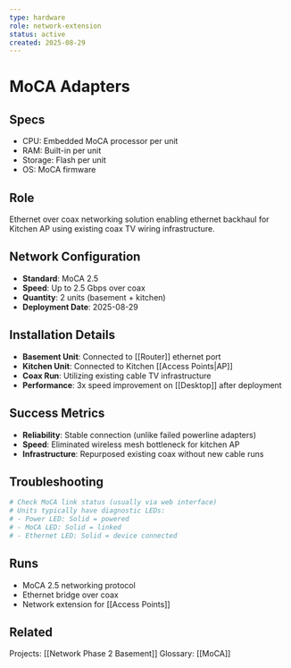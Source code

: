 ```yaml
---
type: hardware
role: network-extension
status: active
created: 2025-08-29
---
```


# MoCA Adapters

## Specs
- CPU: Embedded MoCA processor per unit
- RAM: Built-in per unit  
- Storage: Flash per unit
- OS: MoCA firmware

## Role
Ethernet over coax networking solution enabling ethernet backhaul for Kitchen AP using existing coax TV wiring infrastructure.

## Network Configuration
- **Standard**: MoCA 2.5
- **Speed**: Up to 2.5 Gbps over coax
- **Quantity**: 2 units (basement + kitchen)
- **Deployment Date**: 2025-08-29

## Installation Details
- **Basement Unit**: Connected to [[Router]] ethernet port
- **Kitchen Unit**: Connected to Kitchen [[Access Points|AP]]
- **Coax Run**: Utilizing existing cable TV infrastructure
- **Performance**: 3x speed improvement on [[Desktop]] after deployment

## Success Metrics
- **Reliability**: Stable connection (unlike failed powerline adapters)
- **Speed**: Eliminated wireless mesh bottleneck for kitchen AP
- **Infrastructure**: Repurposed existing coax without new cable runs

## Troubleshooting
```bash
# Check MoCA link status (usually via web interface)
# Units typically have diagnostic LEDs:
# - Power LED: Solid = powered
# - MoCA LED: Solid = linked
# - Ethernet LED: Solid = device connected
```

## Runs
- MoCA 2.5 networking protocol
- Ethernet bridge over coax
- Network extension for [[Access Points]]

## Related
Projects: [[Network Phase 2 Basement]]
Glossary: [[MoCA]]